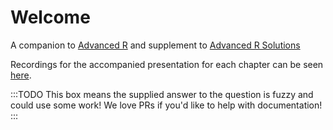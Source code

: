 # Welcome

A companion to [Advanced R](https://adv-r.hadley.nz/rcpp.html#acknowledgments) and supplement to [Advanced R Solutions](https://advanced-r-solutions.rbind.io/names-and-values.html#copy-on-modify)

Recordings for the accompanied presentation for each chapter can be seen [here](https://www.youtube.com/watch?v=pQ-xDAPEQaw&list=PL3x6DOfs2NGi9lH7q-phZlPrl6HKXYDbn).

:::TODO
This box means the supplied answer to the question is fuzzy and could use some work! We love PRs if you'd like to help with documentation!
:::
